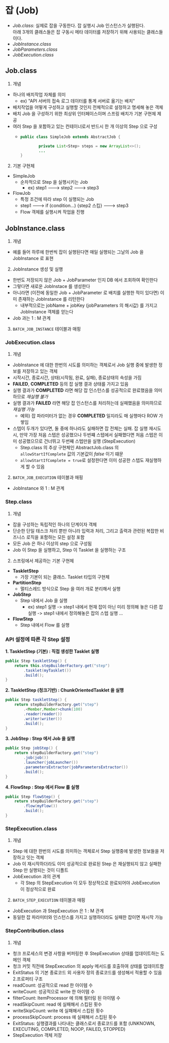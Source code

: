 # 잡 (Job)
- _Job.class_: 실제로 잡을 구동한다. 잡 실행시 Job 인스턴스가 실행된다. </br>
아래 3개의 클래스들은 잡 구동시 메타 데이터를 저장하기 위해 사용되는 클래스들이다.  
- _JobInstance.class_
- _JobParameters.class_
- _JobExecution.class_

## Job.class
1. 개념
- 하나의 배치작업 자체를 의미
  - ex) "API 서버의 접속 로그 데이터를 통계 서버로 옮기는 배치"
- 배치작업을 어떻게 구성하고 실행할 것인지 전체적으로 설정하고 명세해 놓은 객체
- 배치 Job 을 구성하기 위한 최상위 인터페이스이며 스프링 배치가 기본 구현체 제공
- 여러 Step 을 포함하고 있는 컨테이너로서 반드시 한 개 이상의 Step 으로 구성
  - ```java
    public class SimpleJob extends AbstractJob {
    
	        private List<Step> steps = new ArrayList<>();
            ...
    }
    ```
2. 기본 구현체
- SimpleJob
  - 순차적으로 Step 을 실행시키는 Job
    - ex) step1 ---> step2 ---> step3
- FlowJob
  - 특정 조건에 따라 step 이 실행되는 Job
  - step1 ---> if (condition...) {step2 스킵} ---> step3
  - Flow 객체를 실행시켜 작업을 진행

## JobInstance.class
1. 개념
- 예를 들어 하루에 한번씩 잡이 실행된다면 매일 실행되는 그날의 Job 을 JobInstance 로 표현
2. JobInstance 생성 및 실행
- 한번도 저장되지 않은 Job + JobParameter 인지 DB 에서 조회하여 확인한다
- 그렇다면 새로운 JobInstace 를 생성한다
- 아니라면 (이전에 동일한 Job + JobParameter 로 배치를 실행한 적이 있다면) 이미 존재하는 JobInstance 를 리턴한다
  - 내부적으로는 jobName + jobKey (jobParameters 의 해시값) 를 가지고 JobInstance 객체를 얻는다
- Job 과는 1 : M 관계
3. `BATCH_JOB_INSTANCE` 테이블과 매핑

### JobExecution.class
1. 개념
- JobInstance 에 대한 한번의 시도를 의미하는 객체로서 Job 실행 중에 발생한 정보를 저장하고 있는 객체
- 시작시간, 종료시간, 상태(시작됨, 완료, 실패), 종료상태의 속성을 가짐
- **FAILED**, **COMPLETED** 등의 잡 실행 결과 상태를 가지고 있음
- 실행 결과가 **COMPLETED** 라면 해당 잡 인스턴스를 성공적으로 완료했음을 의미하므로 _재실행 불가_
- 실행 결과가 **FAILED** 라면 해당 잡 인스턴스를 처리하는데 실패했음을 의미하므로 _재실행 가능_
  - 예외) 잡 파라미터가 없는 경우 **COMPLETED** 일지라도 매 실행마다 ROW 가 쌓임
- 스텝이 두개가 있다면, 둘 중에 하나라도 실패하면 잡 전체는 실패. 잡 실행 재시도시, 만약 가장 처음 스텝은 성공했으나 두번쨰 스텝에서 실패했다면 처음 스텝은 이미 성공했으므로 건너뛰고 두번쨰 스텝만을 실행 (StepExecution)
  - Step.class 의 추상 구현체인 AbstractJob.class 의 `allowStartIfComplete` 값의 기본값이 _false_  이기 떄문
  - `allowStartIfComplete = true`로 설정한다면 이미 성공한 스텝도 재실행하게 할 수 있음
2. `BATCH_JOB_EXECUTION` 테이블과 매핑
- JobInstance 와 1 : M 관계

### Step.class
1. 개념
- 잡을 구성하는 독립적인 하나의 단계이자 객체
- 단순한 단일 태스크 처리 뿐만 아니라 입력과 처리, 그리고 출력과 관련된 복잡한 비즈니스 로직을 포함하는 모든 설정 포함
- 모든 Job 은 하나 이상의 step 으로 구성됨
- Job 이 Step 을 실행하고, Step 이 Tasklet 을 실행하는 구조
2. 스프링에서 제공하는 기본 구현체
- **TaskletStep**
  - 가장 기본이 되는 클래스. Tasklet 타입의 구현체
- **PartitionStep**
  - 멀티스레드 방식으로 Step 을 여러 개로 분리해서 실행
- **JobStep**
  - Step 내에서 Job 을 실행
    - ex) step1 실행 -> step1 내에서 현재 잡이 아닌 미리 정의해 놓은 다른 잡 실행 -> step1 내에서 정의해놓은 잡의 스텝 실행 ...
- **FlowStep**
  - Step 내에서 Flow 를 실행
### API 설정에 따른 각 Step 설정
**1. TaskletStep (기본) : 직접 생성한 Tasklet 실행**
```java
public Step taskletStep() {
    return this.stepBuilderFactory.get("step")
        .tasklet(myTasklet())
        .build();
}
```
**2. TaskletStep (청크기반) : ChunkOrientedTasklet 을 실행**
```java
public Step taskletStep() {
    return stepBuilderFactory.get("step")
        .<Member,Member>chunk(100)
        .reader(reader())
        .writer(writer())
        .build();
}
```
**3. JobStep : Step 에서 Job 을 실행**
```java
public Step jobStep() {
    return stepBuilderFactory.get("step")
        .job(job())
        .launcher(jobLauncher())
        .parametersExtractor(jobParametersExtractor())
        .build();
}
```
**4. FlowStep : Step 에서 Flow 를 실행**
```java
public Step flowStep() {
    return stepBuilderFactory.get("step")
        .flow(myFlow())
        .build();
}
```

### StepExecution.class
1. 개념
- Step 에 대한 한번의 시도를 의미하는 객체로서 Step 실행중에 발생한 정보들을 저장하고 잇는 객체
- Job 이 재시작하더라도 이미 성공적으로 완료된 Step 은 재실행되지 않고 실패한 Step 만 실행되는 것이 디폴트
- JobExecution 과의 관계
  - 각 Step 의 StepExecution 이 모두 정상적으로 완료되어야 JobExecution 이 정상적으로 완료
2. `BATCH_STEP_EXECUTION` 테이블과 매핑
- JobExecution 과 StepExecution 은 1 : M 관계
- 동일한 잡 파라미터와 인스턴스를 가지고 실행하더라도 실패한 잡이면 재시작 가능

### StepContribution.class
1. 개념
- 청크 프로세스의 변경 사항을 버퍼링한 후 StepExecution 상태를 업데이트하는 도메인 객체
- 청크 커밋 직전에 StepExecution 의 apply 메서드를 호출하여 상태를 업데이트함
- ExitStatus 의 기본 종료코드 외 사용자 정의 종료코드를 생성해서 적용할 수 있음
2.프로퍼티 구조
- readCount: 성공적으로 read 한 아이템 수
- writeCount: 성공적으로 write 한 아이템 수
- filterCount: ItemProcessor 에 의해 필터링 된 아이템 수
- readSkipCount: read 에 실패해서 스킵된 횟수
- writeSkipCount: write 에 실패해서 스킵된 횟수
- processSkipCount: process 에 실패해서 스킵된 횟수
- ExitStatus: 실행결과를 나타내는 클래스로서 종료코드를 포함 (UNKNOWN, EXECUTING, COMPLETED, NOOP, FAILED, STOPPED)
- StepExecution 객체 저장